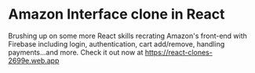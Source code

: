 # Amazon Interface clone in React

Brushing up on some more React skills recrating Amazon's front-end with Firebase including login, authentication, cart add/remove, handling payments...and more. Check it out now at https://react-clones-2699e.web.app

